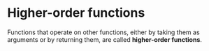# Higher-order functions
Functions that operate on other functions, either by taking them as arguments or by returning them, are called **higher-order functions**.